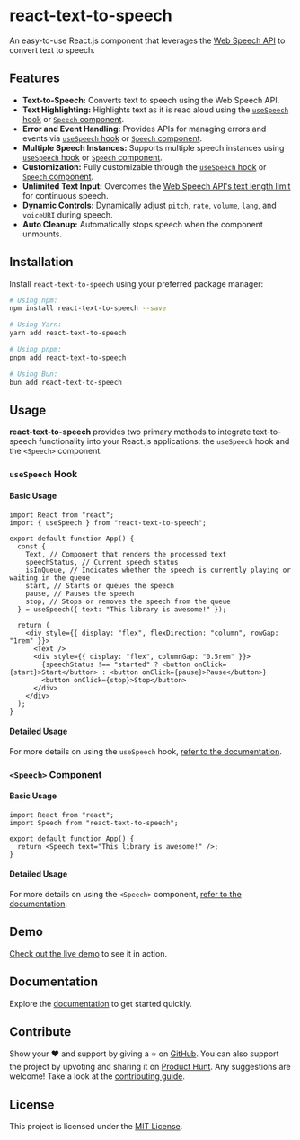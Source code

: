 # react-text-to-speech

An easy-to-use React.js component that leverages the [Web Speech API](https://developer.mozilla.org/en-US/docs/Web/API/Web_Speech_API) to convert text to speech.

## Features

- **Text-to-Speech:** Converts text to speech using the Web Speech API.
- **Text Highlighting:** Highlights text as it is read aloud using the [`useSpeech` hook](https://rtts.vercel.app/docs/usage/useSpeech#highlight-text) or [`Speech` component](https://rtts.vercel.app/docs/usage/speech#highlight-text).
- **Error and Event Handling:** Provides APIs for managing errors and events via [`useSpeech` hook](https://rtts.vercel.app/docs/usage/useSpeech#handling-errors-and-events) or [`Speech` component](https://rtts.vercel.app/docs/usage/speech#handling-errors-and-events).
- **Multiple Speech Instances:** Supports multiple speech instances using [`useSpeech` hook](https://rtts.vercel.app/docs/usage/useSpeech#multiple-instance-usage) or [`Speech` component](https://rtts.vercel.app/docs/usage/speech#multiple-instance-usage).
- **Customization:** Fully customizable through the [`useSpeech` hook](https://rtts.vercel.app/docs/usage/useSpeech) or [`Speech` component](https://rtts.vercel.app/docs/usage/speech#full-customization).
- **Unlimited Text Input:** Overcomes the [Web Speech API's text length limit](https://developer.mozilla.org/en-US/docs/Web/API/SpeechSynthesisUtterance/text) for continuous speech.
- **Dynamic Controls:** Dynamically adjust `pitch`, `rate`, `volume`, `lang`, and `voiceURI` during speech.
- **Auto Cleanup:** Automatically stops speech when the component unmounts.

## Installation

Install `react-text-to-speech` using your preferred package manager:

```bash
# Using npm:
npm install react-text-to-speech --save

# Using Yarn:
yarn add react-text-to-speech

# Using pnpm:
pnpm add react-text-to-speech

# Using Bun:
bun add react-text-to-speech
```

## Usage

**react-text-to-speech** provides two primary methods to integrate text-to-speech functionality into your React.js applications: the `useSpeech` hook and the `<Speech>` component.

### `useSpeech` Hook

#### Basic Usage

```tsx
import React from "react";
import { useSpeech } from "react-text-to-speech";

export default function App() {
  const {
    Text, // Component that renders the processed text
    speechStatus, // Current speech status
    isInQueue, // Indicates whether the speech is currently playing or waiting in the queue
    start, // Starts or queues the speech
    pause, // Pauses the speech
    stop, // Stops or removes the speech from the queue
  } = useSpeech({ text: "This library is awesome!" });

  return (
    <div style={{ display: "flex", flexDirection: "column", rowGap: "1rem" }}>
      <Text />
      <div style={{ display: "flex", columnGap: "0.5rem" }}>
        {speechStatus !== "started" ? <button onClick={start}>Start</button> : <button onClick={pause}>Pause</button>}
        <button onClick={stop}>Stop</button>
      </div>
    </div>
  );
}
```

#### Detailed Usage

For more details on using the `useSpeech` hook, [refer to the documentation](https://rtts.vercel.app/docs/usage/useSpeech).

### `<Speech>` Component

#### Basic Usage

```tsx
import React from "react";
import Speech from "react-text-to-speech";

export default function App() {
  return <Speech text="This library is awesome!" />;
}
```

#### Detailed Usage

For more details on using the `<Speech>` component, [refer to the documentation](https://rtts.vercel.app/docs/usage/speech).

## Demo

[Check out the live demo](https://rtts.vercel.app/demo) to see it in action.

## Documentation

Explore the [documentation](https://rtts.vercel.app/docs/) to get started quickly.

## Contribute

Show your ❤️ and support by giving a ⭐ on [GitHub](https://github.com/SahilAggarwal2004/react-text-to-speech). You can also support the project by upvoting and sharing it on [Product Hunt](https://www.producthunt.com/posts/react-text-to-speech). Any suggestions are welcome! Take a look at the [contributing guide](CONTRIBUTING.md).

## License

This project is licensed under the [MIT License](LICENSE).
